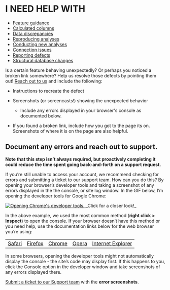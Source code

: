 # I NEED HELP WITH

*   [Feature guidance](https://support.magento.com/hc/en-us/articles/360016504792)
*   [Calculated columns](https://support.magento.com/hc/en-us/articles/360016505112)
*   [Data discrepancies](https://support.magento.com/hc/en-us/articles/360016505312)
*   [Reproducing analyses](https://support.magento.com/hc/en-us/articles/360016505592)
*   [Conducting new analyses](https://support.magento.com/hc/en-us/articles/360016505992)
*   [Connection issues](https://support.magento.com/hc/en-us/articles/360016732611)
*   [Reporting defects](https://support.magento.com/hc/en-us/articles/360016732711)
*   [Structural database changes](https://support.magento.com/hc/en-us/articles/360016506112)

Is a certain feature behaving unexpectedly? Or perhaps you noticed a broken link somewhere? Help us resolve those defects by pointing them out! [Reach out to us](https://support.rjmetrics.com/hc/en-us/requests/new) and include the following:

*   Instructions to recreate the defect
*   Screenshots (or screencasts!) showing the unexpected behavior
    
    *   Include any errors displayed in your browser's console as documented below.
    
    
    
*   If you found a broken link, include how you got to the page its on. Screenshots of where it is on the page are also helpful.

## Document any errors and reach out to support.

__Note that this step isn’t always required, but proactively completing it could reduce the time spent going back-and-forth on a support request.__

If you’re still unable to access your account, we recommend checking for errors and submitting a ticket to our support team. How can you do this? By opening your browser’s developer tools and taking a screenshot of any errors displayed in the the console, or site log window. In the GIF below, I’m opening the developer tools for Google Chrome:

<a data-lightbox="image-1" data-title="Opening Chrome's developer tools." href="https://support.magento.com/hc/article_attachments/360014036772/Opening_Chrome_dev_tools.gif"> 

<img alt="Opening Chrome's developer tools." src="https://support.magento.com/hc/article_attachments/360014036772/Opening_Chrome_dev_tools.gif" style="max-width:500px"/>

 </a>  
 _Click for a closer look!_

In the above example, we used the most common method (__right click &gt; Inspect__) to open the console. If your browser doesn’t have this method or you need help, use the documentation links below for the web browser you’re using:

<table>
<tbody>
<tr>
<td><a href="http://www.technipages.com/mac-os-x-enable-web-inspector-in-safari">Safari</a></td>
<td><a href="https://developer.mozilla.org/en-US/docs/Tools/Web_Console/Opening_the_Web_Console">Firefox</a></td>
<td><a href="https://developers.google.com/web/tools/chrome-devtools/?hl=en">Chrome</a></td>
<td><a href="http://www.opera.com/dragonfly/documentation/">Opera</a></td>
<td><a href="https://msdn.microsoft.com/en-us/library/gg589512(v=vs.85).aspx#OpeningTools">Internet Explorer</a></td>
</tr>
</tbody>
</table>

In some browsers, opening the developer tools might not automatically display the console - the site’s code may display first. If this happens to you, click the Console option in the developer window and take screenshots of any errors displayed there.

[Submit a ticket to our Support team](https://support.magento.com/hc/en-us/articles/360019088251) with the __error screenshots__.

&nbsp;